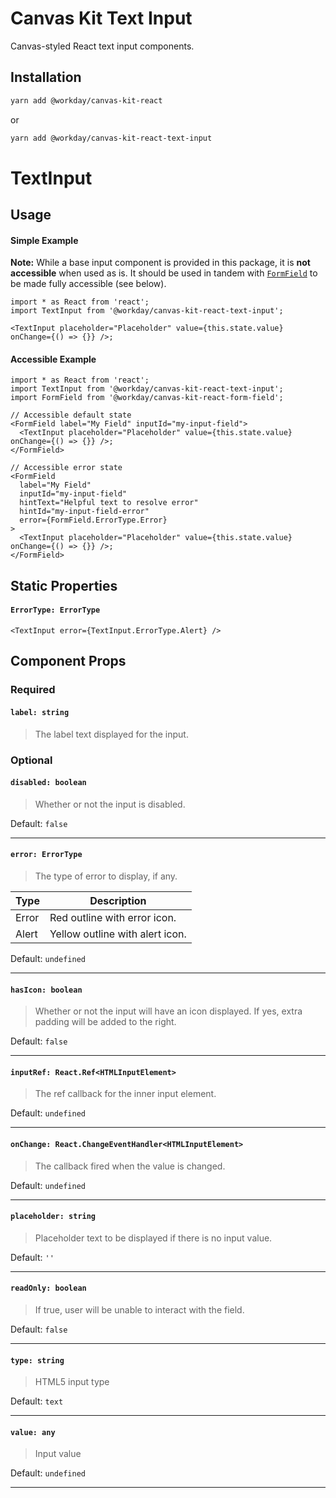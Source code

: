 # Canvas Kit Text Input

Canvas-styled React text input components.

## Installation

```sh
yarn add @workday/canvas-kit-react
```

or

```sh
yarn add @workday/canvas-kit-react-text-input
```

# TextInput

## Usage

#### Simple Example

**Note:** While a base input component is provided in this package, it is **not accessible** when
used as is. It should be used in tandem with [`FormField`](../canvas-kit-react-form-field/README.md)
to be made fully accessible (see below).

```tsx
import * as React from 'react';
import TextInput from '@workday/canvas-kit-react-text-input';

<TextInput placeholder="Placeholder" value={this.state.value} onChange={() => {}} />;
```

#### Accessible Example

```tsx
import * as React from 'react';
import TextInput from '@workday/canvas-kit-react-text-input';
import FormField from '@workday/canvas-kit-react-form-field';

// Accessible default state
<FormField label="My Field" inputId="my-input-field">
  <TextInput placeholder="Placeholder" value={this.state.value} onChange={() => {}} />;
</FormField>

// Accessible error state
<FormField
  label="My Field"
  inputId="my-input-field"
  hintText="Helpful text to resolve error"
  hintId="my-input-field-error"
  error={FormField.ErrorType.Error}
>
  <TextInput placeholder="Placeholder" value={this.state.value} onChange={() => {}} />;
</FormField>
```

## Static Properties

#### `ErrorType: ErrorType`

```tsx
<TextInput error={TextInput.ErrorType.Alert} />
```

## Component Props

### Required

#### `label: string`

> The label text displayed for the input.

### Optional

#### `disabled: boolean`

> Whether or not the input is disabled.

Default: `false`

---

#### `error: ErrorType`

> The type of error to display, if any.

| Type  | Description                     |
| ----- | ------------------------------- |
| Error | Red outline with error icon.    |
| Alert | Yellow outline with alert icon. |

Default: `undefined`

---

#### `hasIcon: boolean`

> Whether or not the input will have an icon displayed. If yes, extra padding will be added to the
> right.

Default: `false`

---

#### `inputRef: React.Ref<HTMLInputElement>`

> The ref callback for the inner input element.

Default: `undefined`

---

#### `onChange: React.ChangeEventHandler<HTMLInputElement>`

> The callback fired when the value is changed.

Default: `undefined`

---

#### `placeholder: string`

> Placeholder text to be displayed if there is no input value.

Default: `''`

---

#### `readOnly: boolean`

> If true, user will be unable to interact with the field.

Default: `false`

---

#### `type: string`

> HTML5 input type

Default: `text`

---

#### `value: any`

> Input value

Default: `undefined`

---
